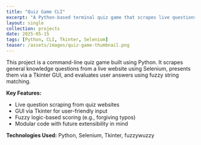 ```yaml
---
title: "Quiz Game CLI"
excerpt: "A Python-based terminal quiz game that scrapes live questions and checks answers with fuzzy matching."
layout: single
collection: projects
date: 2025-05-15
tags: [Python, CLI, Tkinter, Selenium]
teaser: /assets/images/quiz-game-thumbnail.png
---
```


This project is a command-line quiz game built using Python. It scrapes general knowledge questions from a live website using Selenium, presents them via a Tkinter GUI, and evaluates user answers using fuzzy string matching.

**Key Features:**
- Live question scraping from quiz websites
- GUI via Tkinter for user-friendly input
- Fuzzy logic-based scoring (e.g., forgiving typos)
- Modular code with future extensibility in mind

**Technologies Used:** Python, Selenium, Tkinter, fuzzywuzzy
